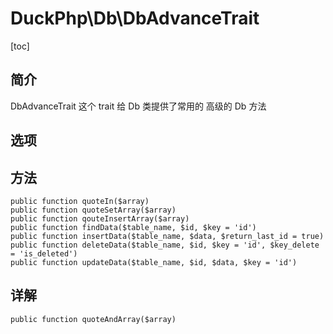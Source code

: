 # DuckPhp\Db\DbAdvanceTrait
[toc]

## 简介
DbAdvanceTrait 这个 trait 给 Db 类提供了常用的 高级的 Db 方法
## 选项

## 方法

    public function quoteIn($array)
    public function quoteSetArray($array)
    public function qouteInsertArray($array)
    public function findData($table_name, $id, $key = 'id')
    public function insertData($table_name, $data, $return_last_id = true)
    public function deleteData($table_name, $id, $key = 'id', $key_delete = 'is_deleted')
    public function updateData($table_name, $id, $data, $key = 'id')
## 详解

    public function quoteAndArray($array)

